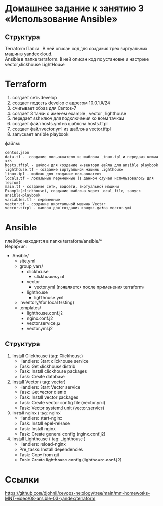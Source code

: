 # Домашнее задание к занятию 3 «Использование Ansible»

## Структура

  Terraform Папка . В ней описан код для создания трех виртуальных машин в yandex cloud. \
  Ansible в папке terraform. В ней описан код по установке и настроке vector,clickhouse,LightHouse 

 # Terraform

 1. создает сеть develop
 2. создает подсеть develop с адресом 10.0.1.0/24
 3. считывает образ для Centos-7
 4. создает 3 тачки с именем example , vector , lighthouse 
 5. передает ssh ключ для подключения ко всем тачкам
 6. создает файл hosts.yml из шаблона hosts.tftpl
 7. создает файл vector.yml из шаблона vector.tftpl
 8. запускает ansible playbook

 файлы:
 
 ```
 centos.json
 data.tf -  создание пользователя из шаблона linux.tpl и передача ключа ssh
 hosts.tftpl - шаблон для создание инвентори файла для ansible playbook
 lighthouse.tf - создание виртуальной машины lighthouse
 linux.tpl - шаблон для создание пользователя 
 locals.tf - локальные переменные (в данном случаи использовалось для тестов)
 main.tf - создание сети, подсети, виртуальной машины Example(clickhouse), создание шаблона через local_file, запуск ansible-playbook 
 variables.tf - переменные
 vector.tf - создание виртуальной машины Vector
 vector.tftpl - шаблон для создания конфиг-файла vector.yml
 ```
# Ansible
плейбук находится в папке  terraform/ansible/* \
Иерархия:
- Ansible/
    - site.yml
    - group_vars/
        - clickhouse
            - clickhouse.yml
        - vector
            - vector.yml (появляется после применения terraform)
        - lighthouse
            - lighthouse.yml
    - inventory/(for local testing)
    - templates/
        - lighthouse.conf.j2
        - nginx.conf.j2
        - vector.service.j2
        - vector.yml.j2

## Структура
1. Install Clickhouse (tag: Clickhouse)
    - Handlers: Start clickhouse service
    -  Task: Get clickhouse distrib
    - Task: Install clickhouse packages
    - Task: Create database
2. Install Vector ( tag: vector)
    - Handlers: Start Vector service
    - Task:  Get vector distrib
    - Task: Install vector packages
    - Task: Create vector config file (vector.yml)
    - Task: Vector systemd unit (vector.service)
3. Install nginx ( tag: nginx)
    - Handlers: start-nginx
    - Task: Install epel-release
    - Task: Install nginx
    - Task: Create general config (nginx.conf.j2)
4. Install Lighthouse ( tag: Lighthouse )
    - Handlers: reload-nginx
    - Pre_tasks:  Install dependencies
    - Task:  Copy from git
    - Task:  Create lighthouse config (lighthouse.conf.j2)

# Ссылки
https://github.com/djohnii/devops-netology/tree/main/mnt-homeworks-MNT-video/08-ansible-03-yandex/terraform
